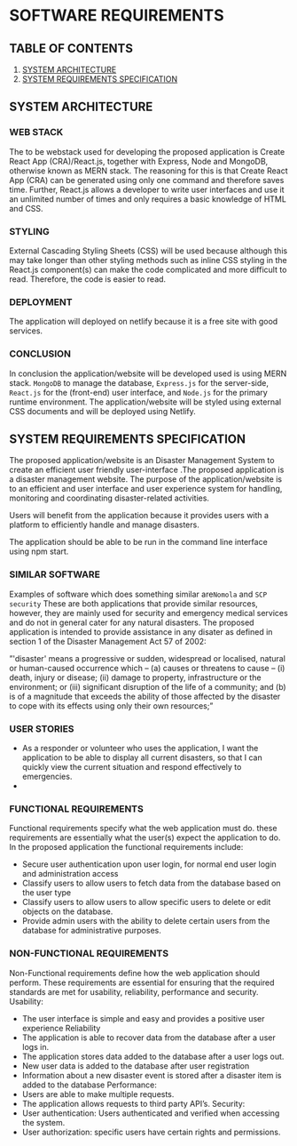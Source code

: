 # SOFTWARE REQUIREMENTS

## TABLE OF CONTENTS 
1. [SYSTEM ARCHITECTURE](#system-architecture)
2. [SYSTEM REQUIREMENTS SPECIFICATION](#system-architecture)

## SYSTEM ARCHITECTURE

### WEB STACK
The to be webstack used for developing the proposed application is Create React App (CRA)/React.js, together with Express, Node and MongoDB, otherwise known as MERN stack. 
The reasoning for this is that Create React App (CRA) can be generated using only one command and therefore saves time. Further, React.js allows a developer to write user interfaces and use it an unlimited number of times and only requires a basic knowledge of HTML and CSS.

### STYLING
External Cascading Styling Sheets (CSS) will be used because although this may take longer than other styling methods such as inline CSS styling in the React.js component(s) can make the code complicated and more difficult to read. Therefore, the code is easier to read.

### DEPLOYMENT
The application will deployed on netlify because it is a free site with good services.

### CONCLUSION
In conclusion the application/website will be developed used is using MERN stack. `MongoDB` to manage the database, `Express.js` for the server-side, `React.js` for the (front-end) user interface, and `Node.js` for the primary runtime environment. The application/website will be styled using external CSS documents and will be deployed using Netlify.

## SYSTEM REQUIREMENTS SPECIFICATION

The proposed application/website is an Disaster Management System to create an efficient user friendly user-interface .The proposed application is a disaster management website. The purpose of the application/website is to an efficient and user interface and user experience system for handling, monitoring and coordinating disaster-related activities.

Users will benefit from the application because it provides users with a platform to efficiently handle and manage disasters. 

The application should be able to be run in the command line interface using npm start.

### SIMILAR SOFTWARE
Examples of software which does something similar are`Nomola` and `SCP security` These are both applications that provide similar resources, however, they are mainly used for security and emergency medical services and do not in general cater for any natural disasters. The proposed application is intended to provide assistance in any disater as defined in section 1 of the Disaster Management Act 57 of 2002:

”'disaster' means a progressive or sudden, widespread or localised, natural or human-caused occurrence which –
(a)	causes or threatens to cause – 
    (i)	death, injury or disease;
    (ii)	damage to property, infrastructure or the environment; or
    (iii)	significant disruption of the life of a community; and
(b)	is of a magnitude that exceeds the ability of those affected by the disaster to cope with its effects using only their own resources;”

### USER STORIES

- As a responder or volunteer who uses the application, I want the application to be able to display all current disasters, so that I can quickly view the current situation and respond effectively to emergencies.
- 

### FUNCTIONAL REQUIREMENTS

Functional requirements specify what the web application must do. these requirements are essentially what the user(s) expect the application to do.
In the proposed application the functional requirements include:
-	Secure user authentication upon user login, for normal end user login and administration access
-	Classify users to allow users to fetch data from the database based on the user type
-	Classify users to allow users to allow specific users to delete or edit objects on the database.
-	Provide admin users with the ability to delete certain users from the database for administrative purposes.


### NON-FUNCTIONAL REQUIREMENTS 

Non-Functional requirements define how the web application should perform. These requirements are essential for ensuring that the required standards are met for usability, reliability, performance and security.
Usability: 
-	The user interface is simple and easy and provides a positive user experience
Reliability 
-	The application is able to recover data from the database after a user logs in.
-	The application stores data added to the database after a user logs out.
-	New user data is added to the database after user registration
-	Information about a new disaster event is stored after a disaster item is added to the database
Performance:
-	Users are able to make multiple requests. 
-	The application allows requests to third party API’s.
Security:
-	User authentication: Users authenticated and verified when accessing the system.
-	User authorization: specific users have certain rights and permissions.



